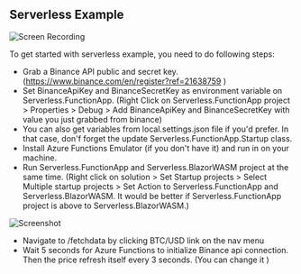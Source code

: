 ## Serverless Example

![Screen Recording](https://github.com/mehmettahameral/Binance.Net/blob/serverless/Examples/recording.gif?raw=true)

To get started with serverless example, you need to do following steps:

- Grab a Binance API public and secret key. (<https://www.binance.com/en/register?ref=21638759> )
- Set BinanceApiKey and BinanceSecretKey as environment variable on Serverless.FunctionApp. (Right Click on Serverless.FunctionApp project > Properties > Debug > Add BinanceApiKey and BinanceSecretKey with value you just grabbed from binance)
- You can also get variables from local.settings.json file if you'd prefer. In that case, don'f forget the update Serverless.FunctionApp.Startup class.
- Install Azure Functions Emulator (if you don't have it) and run in on your machine.
- Run Serverless.FunctionApp and Serverless.BlazorWASM project at the same time. (Right click on solution > Set Startup projects > Select Multiple startup projects > Set Action to Serverless.FunctionApp and Serverless.BlazorWASM. It would be better if Serverless.FunctionApp project is above to Serverless.BlazorWASM.)

![Screenshot](https://github.com/mehmettahameral/Binance.Net/blob/serverless/Examples/screenshot.png?raw=true)

- Navigate to /fetchdata by clicking BTC/USD link on the nav menu
- Wait 5 seconds for Azure Functions to initialize Binance api connection. Then the price refresh itself every 3 seconds. (You can change it )
